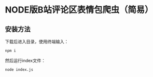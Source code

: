 # NODE版B站评论区表情包爬虫（简易）
## 安装方法

下载后进入目录，使用终端输入：
```sh
npm i
```

然后运行index文件：
```sh
node index.js
```